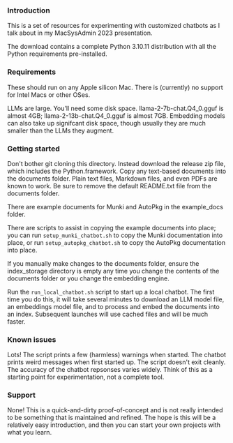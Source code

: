 ### Introduction
This is a set of resources for experimenting with customized chatbots as I talk about in my MacSysAdmin 2023 presentation.

The download contains a complete Python 3.10.11 distribution with all the Python requirements pre-installed.

### Requirements
These should run on any Apple silicon Mac. There is (currently) no support for Intel Macs or other OSes.

LLMs are large. You'll need some disk space.
llama-2-7b-chat.Q4_0.gguf is almost 4GB; llama-2-13b-chat.Q4_0.gguf is almost 7GB.
Embedding models can also take up signifcant disk space, though usually they are much smaller than the LLMs they augment.

### Getting started
Don't bother git cloning this directory. Instead download the release zip file, which includes the Python.framework.
Copy any text-based documents into the documents folder. Plain text files, Markdown files, and even PDFs are known to work. Be sure to remove the default README.txt file from the documents folder.

There are example documents for Munki and AutoPkg in the example_docs folder.

There are scripts to assist in copying the example documents into place; you can run `setup_munki_chatbot.sh` to copy the Munki documentation into place, or run `setup_autopkg_chatbot.sh` to copy the AutoPkg documentation into place.

If you manually make changes to the documents folder, ensure the index_storage directory is empty any time you change the contents of the documents folder or you change the embedding engine.

Run the `run_local_chatbot.sh` script to start up a local chatbot. The first time you do this, it will take several minutes to download an LLM model file, an embeddings model file, and to process and embed the documents into an index. Subsequent launches will use cached files and will be much faster.

### Known issues
Lots!
The script prints a few (harmless) warnings when started.
The chatbot prints weird messages when first started up.
The script doesn't exit cleanly.
The accuracy of the chatbot repsonses varies widely.
Think of this as a starting point for experimentation, not a complete tool.

### Support
None! This is a quick-and-dirty proof-of-concept and is not really intended to be something that is maintained and refined. The hope is this will be a relatively easy introduction, and then you can start your own projects with what you learn.
